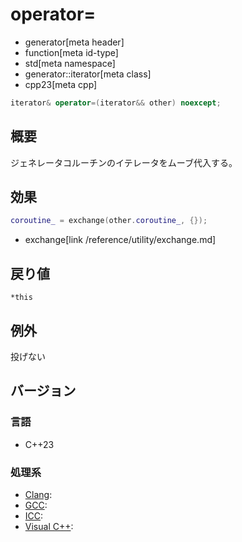# operator=
* generator[meta header]
* function[meta id-type]
* std[meta namespace]
* generator::iterator[meta class]
* cpp23[meta cpp]

```cpp
iterator& operator=(iterator&& other) noexcept;
```

## 概要
ジェネレータコルーチンのイテレータをムーブ代入する。


## 効果
```cpp
coroutine_ = exchange(other.coroutine_, {});
```
* exchange[link /reference/utility/exchange.md]


## 戻り値
`*this`


## 例外
投げない


## バージョン
### 言語
- C++23

### 処理系
- [Clang](/implementation.md#clang):
- [GCC](/implementation.md#gcc):
- [ICC](/implementation.md#icc):
- [Visual C++](/implementation.md#visual_cpp):
